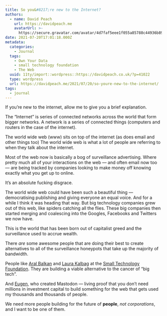 ```yaml
---
title: So you&#8217;re new to the Internet?
authors:
  - name: David Peach
    url: https://davidpeach.me
    avatarUrl: >-
      https://secure.gravatar.com/avatar/4d7faf5eee1f055a85788c44936b8995eaab6dfb004e7854ec747ccb272e91ee?s=96&d=mm&r=g
date: 2021-07-20T17:01:18.000Z
metadata:
  categories:
    - Journal
  tags:
    - Own Your Data
    - small technology foundation
    - The Web
  uuid: 11ty/import::wordpress::https://davidpeach.co.uk/?p=41022
  type: wordpress
  url: https://davidpeach.me/2021/07/20/so-youre-new-to-the-internet/
tags:
  - journal
---
```

If you’re new to the internet, allow me to give you a brief explanation.

The “Internet” is series of connected networks across the world that form bigger networks. A network is a series of connected things (computers and routers in the case of the internet).

The world wide web (www) sits on top of the internet (as does email and other things too) The world wide web is what a lot of people are referring to when they talk about the internet.

Most of the web now is basically a bog of surveillance advertising. Where pretty much all of your interactions on the web — and often email now too — are being tracked by companies looking to make money off knowing exactly what you get up to online.

It’s an absolute fucking disgrace.

The world wide web could have been such a beautiful thing — democratising publishing and giving everyone an equal voice. And for a while I think it was heading that way. But big technology companies grew out of this web, like spiders catching all the flies. These big companies then started merging and coalescing into the Googles, Facebooks and Twitters we now have.

This is the world that has been born out of capitalist greed and the surveillance used to accrue wealth.

There _are_ some awesome people that are doing their best to create alternatives to all of the surveillance honeypots that take up the majority of bandwidth.

People like [Aral Balkan](https://ar.al/) and [Laura Kalbag](https://laurakalbag.com/) at the [Small Technology Foundation](https://small-tech.org/). They are building a viable alternative to the cancer of “big tech”.

And [Eugen](https://zeonfederated.com/), who created Mastodon — living proof that you don’t need millions in investment capital to build something for the web that gets used my thousands and thousands of people.

We need more people building for the future of **people**, _not corporations_, and I want to be one of them.